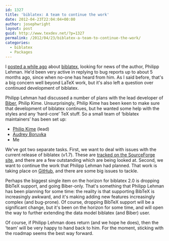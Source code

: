 ```yaml
---
id: 1327
title: 'biblatex: A team to continue the work'
date: 2012-04-23T22:04:04+00:00
author: josephwright
layout: post
guid: http://www.texdev.net/?p=1327
permalink: /2012/04/23/biblatex-a-team-to-continue-the-work/
categories:
  - biblatex
  - Packages
---
```

I <a title="biblatex status" href="http://www.texdev.net/2012/04/03/biblatex-status/">posted a while ago</a> about <a href="http://ctan.org/pkg/biblatex">biblatex</a>, looking for news of the author, Philipp Lehman. He'd been very active in replying to bug reports up to about 5 months ago, since when no-one has heard from him. As I said before, that's a big concern well beyond LaTeX work, but it's also left a question over continued development of biblatex.

Philipp Lehman had discussed a number of plans with the lead developer of <a href="http://biblatex-biber.sourceforge.net/">Biber</a>, Philip Kime. Unsurprisingly, Philip Kime has been keen to make sure that development of biblatex continues, but he wanted some help with the styles and any ‘hard-core’ TeX stuff. So a small team of ‘biblatex maintainers’ has been set up:
<ul>
 	<li><a href="http://tex.stackexchange.com/users/1657/plk">Philip Kime</a> (lead)</li>
 	<li><a href="http://tex.stackexchange.com/users/4483/audrey">Audrey Boruvka</a></li>
 	<li>Me</li>
</ul>
We've got two separate tasks. First, we want to deal with issues with the current release of biblatex (v1.7). These are <a href="http://sourceforge.net/tracker/?group_id=244752&amp;atid=1126005">tracked on the SourceForge site</a>, and there are a few outstanding which are being looked at. Second, we want to continue the work that Philipp Lehman had planned. That work is taking place on <a href="https://github.com/plk/biblatex/">GitHub</a>, and there are some big issues to tackle.

Perhaps the biggest single item on the horizon for biblatex 2.0 is dropping BibTeX support, and going Biber-only. That's something that Philipp Lehman has been planning for some time: the reality is that supporting BibTeX is increasingly awkward, and it's making adding new features increasingly complex (and bug-prone). Of course, dropping BibTeX support will be a significant change, but it's been on the horizon for some time, and will open the way to further extending the data model biblatex (and Biber) user.

Of course, if Philipp Lehman does return (and we hope he does), then the ‘team’ will be very happy to hand back to him. For the moment, sticking with the roadmap seems the best way forward.